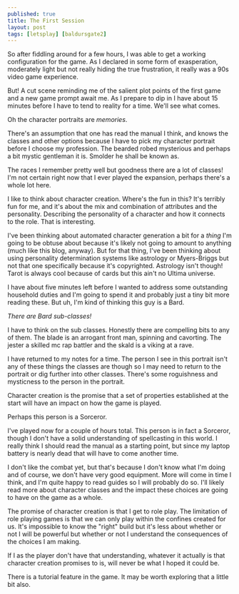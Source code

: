 ```yaml
---
published: true
title: The First Session
layout: post
tags: [letsplay] [baldursgate2]
---
```

So after fiddling around for a few hours, I was able to get a working configuration for the game. As I declared in some form of exasperation, moderately light but not really hiding the true frustration, it really was a 90s video game experience.

But! A cut scene reminding me of the salient plot points of the first game and a new game prompt await me. As I prepare to dip in I have about 15 minutes before I have to tend to reality for a time. We'll see what comes.

Oh the character portraits are _memories_.

There's an assumption that one has read the manual I think, and knows the classes and other options because I have to pick my character portrait before I choose my profession. The bearded robed mysterious and perhaps a bit mystic gentleman it is. Smolder he shall be known as.

The races I remember pretty well but goodness there are a lot of classes! I'm not certain right now that I ever played the expansion, perhaps there's a whole lot here. 

I like to think about character creation. Where's the fun in this? It's terribly fun for me, and it's about the mix and combination of attributes and the personality. Describing the personality of a character and how it connects to the role. That is interesting. 

I've been thinking about automated character generation a bit for a _thing_ I'm going to be obtuse about because it's likely not going to amount to anything (much like this blog, anyway). But for that thing, I've been thinking about using personality determination systems like astrology or Myers-Briggs but not that one specifically because it's copyrighted. Astrology isn't though! Tarot is always cool because of cards but this ain't no Ultima universe.

I have about five minutes left before I wanted to address some outstanding household duties and I'm going to spend it and probably just a tiny bit more reading these. But uh, I'm kind of thinking this guy is a Bard.

_There are Bard sub-classes!_

I have to think on the sub classes. Honestly there are compelling bits to any of them. The blade is an arrogant front man, spinning and cavorting. The jester a skilled mc rap battler and the skald is a viking at a rave. 

I have returned to my notes for a time. The person I see in this portrait isn't any of these things the classes are though so I may need to return to the portrait or dig further into other classes. There's some roguishness and mysticness to the person in the portrait. 

Character creation is the promise that a set of properties established at the start will have an impact on how the game is played. 

Perhaps this person is a Sorceror.

I've played now for a couple of hours total. This person is in fact a Sorceror, though I don't have a solid understanding of spellcasting in this world. I really think I should read the manual as a starting point, but since my laptop battery is nearly dead that will have to come another time.

I don't like the combat yet, but that's because I don't know what I'm doing and of course, we don't have very good equipment. More will come in time I think, and I'm quite happy to read guides so I will probably do so. I'll likely read more about character classes and the impact these choices are going to have on the game as a whole.

The promise of character creation is that I get to role play. The limitation of role playing games is that we can only play within the confines created for us. It's impossible to know the "right" build but it's less about whether or not I will be powerful but whether or not I understand the consequences of the choices I am making. 

If I as the player don't have that understanding, whatever it actually is that character creation promises to is, will never be what I hoped it could be.

There is a tutorial feature in the game. It may be worth exploring that a little bit also. 